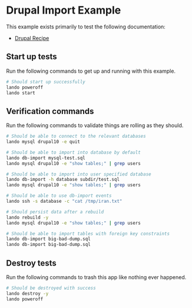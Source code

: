 # Drupal Import Example

This example exists primarily to test the following documentation:

* [Drupal Recipe](https://docs.lando.dev/drupal/tooling.html#importing-your-database)

Start up tests
--------------

Run the following commands to get up and running with this example.

```bash
# Should start up successfully
lando poweroff
lando start
```

Verification commands
---------------------

Run the following commands to validate things are rolling as they should.

```bash
# Should be able to connect to the relevant databases
lando mysql drupal10 -e quit

# Should be able to import into database by default
lando db-import mysql-test.sql
lando mysql drupal10 -e "show tables;" | grep users

# Should be able to import into user specified database
lando db-import -h database subdir/test.sql
lando mysql drupal10 -e "show tables;" | grep users

# Should be able to use db-import events
lando ssh -s database -c "cat /tmp/iran.txt"

# Should persist data after a rebuild
lando rebuild -y
lando mysql drupal10 -e "show tables;" | grep users

# Should be able to import tables with foreign key constraints
lando db-import big-bad-dump.sql
lando db-import big-bad-dump.sql
```

Destroy tests
-------------

Run the following commands to trash this app like nothing ever happened.

```bash
# Should be destroyed with success
lando destroy -y
lando poweroff
```
